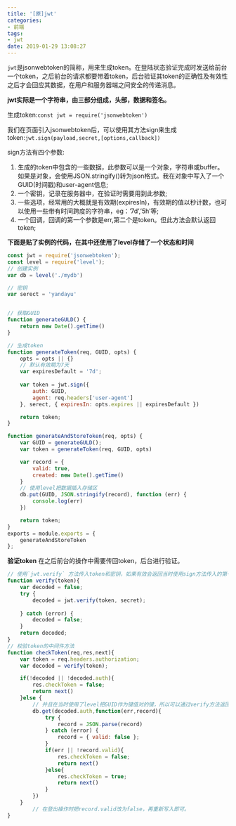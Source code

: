 ```yaml
---
title: '[原]jwt'
categories:
- 前端
tags:
- jwt
date: 2019-01-29 13:08:27
---
```


`jwt`是jsonwebtoken的简称，用来生成token。在登陆状态验证完成时发送给前台一个token，之后前台的请求都要带着token，后台验证其token的正确性及有效性之后才会回应其数据，在用户和服务器端之间安全的传递消息。

**jwt实际是一个字符串，由三部分组成，头部，数据和签名。**

生成token:`const jwt = require('jsonwebtoken')`

我们在页面引入jsonwebtoken后，可以使用其方法sign来生成token:`jwt.sign(payload,secret,[options,callback])`

sign方法有四个参数:
1. 生成的token中包含的一些数据，此参数可以是一个对象，字符串或buffer。如果是对象，会使用JSON.stringify()转为json格式。我在对象中写入了一个GUID(时间戳)和user-agent信息;
2. 一个密钥，记录在服务器中，在验证时需要用到此参数;
3. 一些选项，经常用的大概就是有效期(expiresIn)，有效期的值以秒计数，也可以使用一些带有时间跨度的字符串，eg：’7d’,’5h’等;
4. 一个回调，回调的第一个参数是err,第二个是token。但此方法会默认返回token;

**下面是贴了实例的代码，在其中还使用了level存储了一个状态和时间**
```javascript
const jwt = require('jsonwebtoken');
const level = require('level');
// 创建实例
var db = level('./mydb')

// 密钥
var serect = 'yandayu'


// 获取GUID
function generateGULD() {
    return new Date().getTime()
}

// 生成token
function generateToken(req, GUID, opts) {
    opts = opts || {}
    // 默认有效期为7天
    var expiresDefault = '7d';
    
    var token = jwt.sign({
        auth: GUID,
        agent: req.headers['user-agent']
    }, serect, { expiresIn: opts.expires || expiresDefault })

    return token;
}

function generateAndStoreToken(req, opts) {
    var GUID = generateGULD();
    var token = generateToken(req, GUID, opts)

    var record = {
        valid: true,
        created: new Date().getTime()
    }
    // 使用level把数据插入存储区
    db.put(GUID, JSON.stringify(record), function (err) {
        console.log(err)
    })

    return token;
}
exports = module.exports = {
    generateAndStoreToken
};
```
**验证token**
在之后前台的操作中需要传回token，后台进行验证。
```javascript
// 使用`jwt.verify` 方法传入token和密钥，如果有效会返回当时使用sign方法传入的第一个参数,通过验证其是否返回的是有效参数来确认其token是否有效。
function verify(token){
    var decoded = false;
    try {
        decoded = jwt.verify(token, secret);
       
    } catch (error) {
        decoded = false;
    }
    return decoded;
}
// 校验token的中间件方法
function checkToken(req,res,next){
    var token = req.headers.authorization;
    var decoded = verify(token);

    if(!decoded || !decoded.auth){
        res.checkToken = false;
        return next()
    }else {
        // 并且在当时使用了level把GUID作为键值对的键，所以可以通过verify方法返回数据中的GUID来获取值中存储的有效与否来再次检验是否有效。
        db.get(decoded.auth,function(err,record){
            try {
                record = JSON.parse(record)
            } catch (error) {
                record = { valid: false };
            }
            if(err || !record.valid){
                res.checkToken = false;
                return next()
            }else{
                res.checkToken = true;
                return next()
            }
        })
    }
        // 在登出操作时把record.valid改为false，再重新写入即可。
}
```
